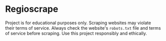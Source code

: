 # Regioscrape

Project is for educational purposes only. Scraping websites may violate their terms of service. Always check the website's `robots.txt` file and terms of service before scraping. Use this project responsibly and ethically.